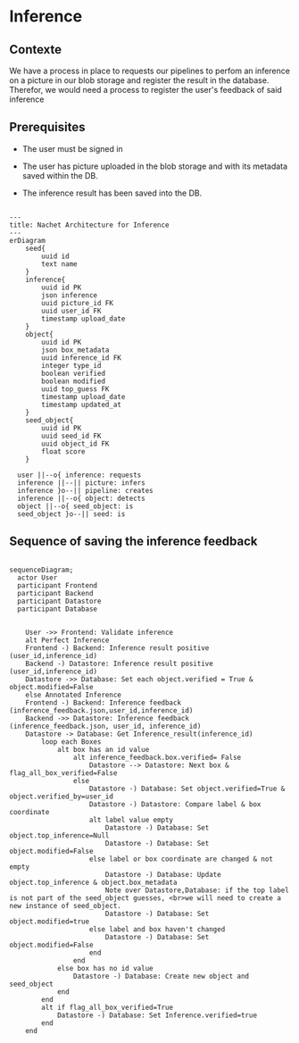 # Inference 

## Contexte

We have a process in place to requests our pipelines to perfom an inference on a
picture in our blob storage and register the result in the database. Therefor,
we would need a process to register the user's feedback of said inference

## Prerequisites

- The user must be signed in

- The user has picture uploaded in the blob storage and with its metadata saved within the DB.

- The inference result has been saved into the DB.

``` mermaid

---
title: Nachet Architecture for Inference
---
erDiagram
    seed{
        uuid id
        text name
    }
    inference{
        uuid id PK
        json inference 
        uuid picture_id FK
        uuid user_id FK
        timestamp upload_date
    }
    object{
        uuid id PK
        json box_metadata
        uuid inference_id FK
        integer type_id
        boolean verified
        boolean modified
        uuid top_guess FK
        timestamp upload_date
        timestamp updated_at
    }
    seed_object{
        uuid id PK
        uuid seed_id FK 
        uuid object_id FK
        float score
    }

  user ||--o{ inference: requests
  inference ||--|| picture: infers
  inference }o--|| pipeline: creates
  inference ||--o{ object: detects
  object ||--o{ seed_object: is
  seed_object }o--|| seed: is
```

## Sequence of saving the inference feedback

``` mermaid

sequenceDiagram;
  actor User
  participant Frontend
  participant Backend
  participant Datastore
  participant Database
  

    User ->> Frontend: Validate inference
    alt Perfect Inference
    Frontend -) Backend: Inference result positive (user_id,inference_id)
    Backend -) Datastore: Inference result positive (user_id,inference_id)
    Datastore ->> Database: Set each object.verified = True & object.modified=False
    else Annotated Inference
    Frontend -) Backend: Inference feedback (inference_feedback.json,user_id,inference_id)
    Backend ->> Datastore: Inference feedback (inference_feedback.json, user_id, inference_id)
    Datastore -> Database: Get Inference_result(inference_id)
        loop each Boxes
            alt box has an id value
                alt inference_feedback.box.verified= False
                    Datastore --> Datastore: Next box & flag_all_box_verified=False
                else
                    Datastore -) Database: Set object.verified=True & object.verified_by=user_id
                    Datastore -) Datastore: Compare label & box coordinate
                    alt label value empty
                        Datastore -) Database: Set object.top_inference=Null
                        Datastore -) Database: Set object.modified=False                   
                    else label or box coordinate are changed & not empty
                        Datastore -) Database: Update object.top_inference & object.box_metadata
                        Note over Datastore,Database: if the top label is not part of the seed_object guesses, <br>we will need to create a new instance of seed_object.
                        Datastore -) Database: Set object.modified=true
                    else label and box haven't changed
                        Datastore -) Database: Set object.modified=False
                    end
                end
            else box has no id value
                Datastore -) Database: Create new object and seed_object
            end
        end
        alt if flag_all_box_verified=True
            Datastore -) Database: Set Inference.verified=true
        end
    end
    


```
